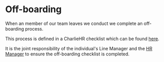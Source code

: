 # Off-boarding

When an member of our team leaves we conduct we complete an off-boarding
process.

This process is defined in a CharlieHR checklist which can be found
[here](https://dvelp.charliehr.com/checklist_templates/4840).

It is the joint responsibility of the individual's Line Manager and the [HR
Manager](../README.md#contacts) to ensure the off-boarding
checklist is completed.
